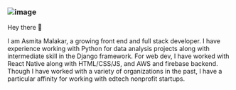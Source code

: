                                                                       
   ### ![image](https://user-images.githubusercontent.com/55673323/140675537-ff53bf80-e15c-478f-8509-30919bcb4ead.png)
   
   Hey there 👋
   
   I am Asmita Malakar, a growing front end and full stack developer. I have experience working with Python for data analysis projects along with intermediate skill in the Django framework. For web dev, I have worked with React Native along with HTML/CSS/JS, and AWS and firebase backend. Though I have worked with a variety of organizations in the past, I have a particular affinity for working with edtech nonprofit startups. 
   
   






<!--
**Asmita-Malakar/Asmita-Malakar** is a ✨ _special_ ✨ repository because its `README.md` (this file) appears on your GitHub profile.

### Hi there 👋

-->
